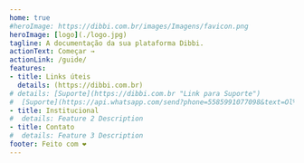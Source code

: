 ```yaml
---
home: true
#heroImage: https://dibbi.com.br/images/Imagens/favicon.png
heroImage: [logo](./logo.jpg)
tagline: A documentação da sua plataforma Dibbi.
actionText: Começar →
actionLink: /guide/
features:
- title: Links úteis
  details: (https://dibbi.com.br)
# details: [Suporte](https://dibbi.com.br "Link para Suporte")
#  [Suporte](https://api.whatsapp.com/send?phone=5585991077098&text=Ol%C3%A1,%20estou%20vindo%20do%20site%20e%20gostaria%20de%20mais%20informa%C3%A7%C3%B5es%20sobre%20a%20Dibbi)
- title: Institucional
#  details: Feature 2 Description
- title: Contato
#  details: Feature 3 Description
footer: Feito com ❤️
---
```

